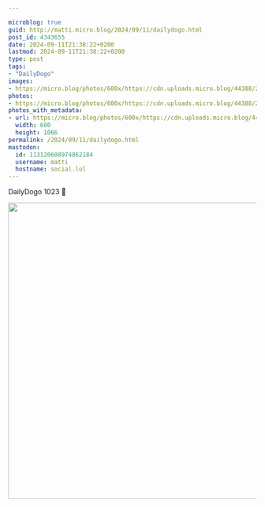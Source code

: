 ```yaml
---

microblog: true
guid: http://matti.micro.blog/2024/09/11/dailydogo.html
post_id: 4343655
date: 2024-09-11T21:38:22+0200
lastmod: 2024-09-11T21:38:22+0200
type: post
tags:
- "DailyDogo"
images:
- https://micro.blog/photos/600x/https://cdn.uploads.micro.blog/44388/2024/f209ae7a4b214f89895f7bdad392389a.jpg
photos:
- https://micro.blog/photos/600x/https://cdn.uploads.micro.blog/44388/2024/f209ae7a4b214f89895f7bdad392389a.jpg
photos_with_metadata:
- url: https://micro.blog/photos/600x/https://cdn.uploads.micro.blog/44388/2024/f209ae7a4b214f89895f7bdad392389a.jpg
  width: 600
  height: 1066
permalink: /2024/09/11/dailydogo.html
mastodon:
  id: 113120608974862184
  username: matti
  hostname: social.lol
---
```

DailyDogo 1023 🐶

<img src="/media/uploads/2024/f209ae7a4b214f89895f7bdad392389a.jpg" width="600" alt="" />
